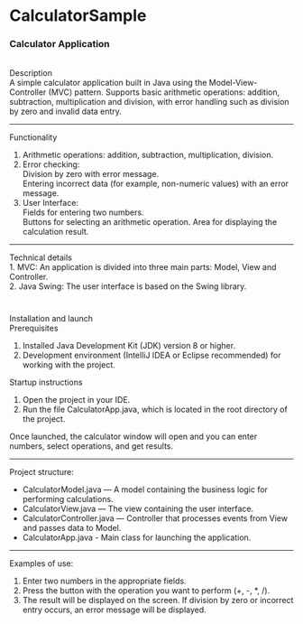 # CalculatorSample
<h3> Calculator Application </h3> <br> 
Description <br>
A simple calculator application built in Java using the Model-View-Controller (MVC) pattern. Supports basic arithmetic operations: addition, subtraction, multiplication and division, with error handling such as division by zero and invalid data entry.
<hr>
Functionality <ol>
<li>Arithmetic operations: addition, subtraction, multiplication, division. </li>
<li> Error checking: <br>
    Division by zero with error message. <br>
    Entering incorrect data (for example, non-numeric values) with an error message. </li>
<li> User Interface: <br>
    Fields for entering two numbers. <br>
    Buttons for selecting an arithmetic operation.
    Area for displaying the calculation result. </li>
</ol>

<hr>
Technical details <br>
1. MVC: An application is divided into three main parts: Model, View and Controller. <br>
2. Java Swing: The user interface is based on the Swing library. <br>
<h1> </h1>

Installation and launch <br>
Prerequisites <br>
1. Installed Java Development Kit (JDK) version 8 or higher. <br>
2. Development environment (IntelliJ IDEA or Eclipse recommended) for working with the project. <br>

Startup instructions
1. Open the project in your IDE.
2. Run the file CalculatorApp.java, which is located in the root directory of the project.

Once launched, the calculator window will open and you can enter numbers, select operations, and get results.
<hr>
Project structure: <ul>
 <li>CalculatorModel.java — A model containing the business logic for performing calculations. </li>
 <li>CalculatorView.java — The view containing the user interface. </li>
 <li>CalculatorController.java — Controller that processes events from View and passes data to Model. </li>
 <li>CalculatorApp.java - Main class for launching the application. </li>
</ul>
<hr>
Examples of use: <ol>
<li> Enter two numbers in the appropriate fields. </li>
<li> Press the button with the operation you want to perform (+, -, *, /).</li>
<li> The result will be displayed on the screen. If division by zero or incorrect entry occurs, an error message will be displayed. </li> </ol>
